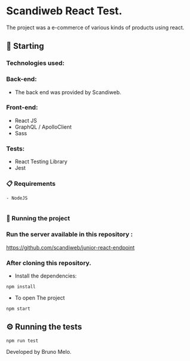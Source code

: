 # Scandiweb React Test.

The project was a e-commerce of various kinds of products using react.

## 🚀 Starting

### Technologies used:

### Back-end:

- The back end was provided by Scandiweb.

### Front-end:

- React JS
- GraphQL / ApolloClient
- Sass

### Tests:

- React Testing Library
- Jest



### 📋 Requirements

```
- NodeJS


```

### 🔧 Running the project

### Run the server available in this repository :

https://github.com/scandiweb/junior-react-endpoint

### After cloning this repository.

-  Install the dependencies:

```
npm install
```

- To open The project

```
npm start
```

## ⚙️ Running the tests


```
npm run test
```

Developed by Bruno Melo.
